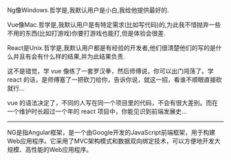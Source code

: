 Ng像Windows.哲学是,我默认用户是小白,我给他提供最好的.

Vue像Mac.哲学是,我默认用户是有特定需求(比如写代码)的,为此我不惜抛弃一些不用的东西(比如打游戏)你要打游戏也能打,但是体验会很差.

React是Unix.哲学是,我默认用户都是有经验的开发者,他们很清楚他们的写的是什么并且有会有什么样的结果,并为此结果负责.

这不是错觉，学 vue 像练了一套罗汉拳，然后师傅说，你可以出门闯荡了。学 react 的话，是师傅塞了一把砍刀给你，告诉你说，就这一招，看谁不顺眼直接砍就行...

vue 的语法决定了，不同的人写在同一个项目里的代码，不会有很大差别。而在一个维护时长超过一个年的 react 项目中，你能见识到前端发展史...

---
NG是指Angular框架，是一个由Google开发的JavaScript前端框架，用于构建Web应用程序。它采用了MVC架构模式和数据双向绑定技术，可以方便地开发大规模、高性能的Web应用程序。